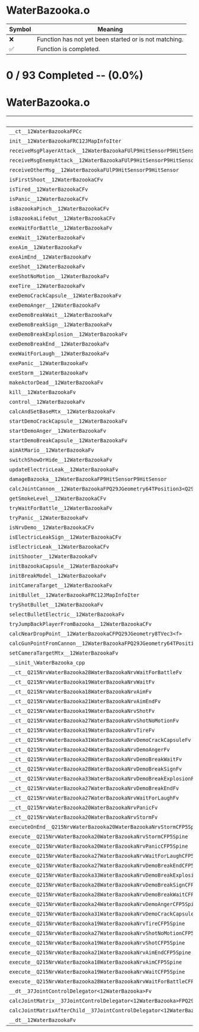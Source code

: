 # WaterBazooka.o
| Symbol | Meaning 
| ------------- | ------------- 
| :x: | Function has not yet been started or is not matching. 
| :white_check_mark: | Function is completed. 


# 0 / 93 Completed -- (0.0%)
# WaterBazooka.o
| Symbol | Decompiled? |
| ------------- | ------------- |
| `__ct__12WaterBazookaFPCc` | :x: |
| `init__12WaterBazookaFRC12JMapInfoIter` | :x: |
| `receiveMsgPlayerAttack__12WaterBazookaFUlP9HitSensorP9HitSensor` | :x: |
| `receiveMsgEnemyAttack__12WaterBazookaFUlP9HitSensorP9HitSensor` | :x: |
| `receiveOtherMsg__12WaterBazookaFUlP9HitSensorP9HitSensor` | :x: |
| `isFirstShoot__12WaterBazookaCFv` | :x: |
| `isTired__12WaterBazookaCFv` | :x: |
| `isPanic__12WaterBazookaCFv` | :x: |
| `isBazookaPinch__12WaterBazookaCFv` | :x: |
| `isBazookaLifeOut__12WaterBazookaCFv` | :x: |
| `exeWaitForBattle__12WaterBazookaFv` | :x: |
| `exeWait__12WaterBazookaFv` | :x: |
| `exeAim__12WaterBazookaFv` | :x: |
| `exeAimEnd__12WaterBazookaFv` | :x: |
| `exeShot__12WaterBazookaFv` | :x: |
| `exeShotNoMotion__12WaterBazookaFv` | :x: |
| `exeTire__12WaterBazookaFv` | :x: |
| `exeDemoCrackCapsule__12WaterBazookaFv` | :x: |
| `exeDemoAnger__12WaterBazookaFv` | :x: |
| `exeDemoBreakWait__12WaterBazookaFv` | :x: |
| `exeDemoBreakSign__12WaterBazookaFv` | :x: |
| `exeDemoBreakExplosion__12WaterBazookaFv` | :x: |
| `exeDemoBreakEnd__12WaterBazookaFv` | :x: |
| `exeWaitForLaugh__12WaterBazookaFv` | :x: |
| `exePanic__12WaterBazookaFv` | :x: |
| `exeStorm__12WaterBazookaFv` | :x: |
| `makeActorDead__12WaterBazookaFv` | :x: |
| `kill__12WaterBazookaFv` | :x: |
| `control__12WaterBazookaFv` | :x: |
| `calcAndSetBaseMtx__12WaterBazookaFv` | :x: |
| `startDemoCrackCapsule__12WaterBazookaFv` | :x: |
| `startDemoAnger__12WaterBazookaFv` | :x: |
| `startDemoBreakCapsule__12WaterBazookaFv` | :x: |
| `aimAtMario__12WaterBazookaFv` | :x: |
| `switchShowOrHide__12WaterBazookaFv` | :x: |
| `updateElectricLeak__12WaterBazookaFv` | :x: |
| `damageBazooka__12WaterBazookaFP9HitSensorP9HitSensor` | :x: |
| `calcJointCannon__12WaterBazookaFPQ29JGeometry64TPosition3<Q29JGeometry38TMatrix34<Q29JGeometry13SMatrix34C<f>>>RC19JointControllerInfo` | :x: |
| `getSmokeLevel__12WaterBazookaCFv` | :x: |
| `tryWaitForBattle__12WaterBazookaFv` | :x: |
| `tryPanic__12WaterBazookaFv` | :x: |
| `isNrvDemo__12WaterBazookaCFv` | :x: |
| `isElectricLeakSign__12WaterBazookaCFv` | :x: |
| `isElectricLeak__12WaterBazookaCFv` | :x: |
| `initShooter__12WaterBazookaFv` | :x: |
| `initBazookaCapsule__12WaterBazookaFv` | :x: |
| `initBreakModel__12WaterBazookaFv` | :x: |
| `initCameraTarget__12WaterBazookaFv` | :x: |
| `initBullet__12WaterBazookaFRC12JMapInfoIter` | :x: |
| `tryShotBullet__12WaterBazookaFv` | :x: |
| `selectBulletElectric__12WaterBazookaFv` | :x: |
| `tryJumpBackPlayerFromBazooka__12WaterBazookaCFv` | :x: |
| `calcNearDropPoint__12WaterBazookaCFPQ29JGeometry8TVec3<f>` | :x: |
| `calcGunPointFromCannon__12WaterBazookaFPQ29JGeometry64TPosition3<Q29JGeometry38TMatrix34<Q29JGeometry13SMatrix34C<f>>>` | :x: |
| `setCameraTargetMtx__12WaterBazookaFv` | :x: |
| `__sinit_\WaterBazooka_cpp` | :x: |
| `__ct__Q215NrvWaterBazooka28WaterBazookaNrvWaitForBattleFv` | :x: |
| `__ct__Q215NrvWaterBazooka19WaterBazookaNrvWaitFv` | :x: |
| `__ct__Q215NrvWaterBazooka18WaterBazookaNrvAimFv` | :x: |
| `__ct__Q215NrvWaterBazooka21WaterBazookaNrvAimEndFv` | :x: |
| `__ct__Q215NrvWaterBazooka19WaterBazookaNrvShotFv` | :x: |
| `__ct__Q215NrvWaterBazooka27WaterBazookaNrvShotNoMotionFv` | :x: |
| `__ct__Q215NrvWaterBazooka19WaterBazookaNrvTireFv` | :x: |
| `__ct__Q215NrvWaterBazooka31WaterBazookaNrvDemoCrackCapsuleFv` | :x: |
| `__ct__Q215NrvWaterBazooka24WaterBazookaNrvDemoAngerFv` | :x: |
| `__ct__Q215NrvWaterBazooka28WaterBazookaNrvDemoBreakWaitFv` | :x: |
| `__ct__Q215NrvWaterBazooka28WaterBazookaNrvDemoBreakSignFv` | :x: |
| `__ct__Q215NrvWaterBazooka33WaterBazookaNrvDemoBreakExplosionFv` | :x: |
| `__ct__Q215NrvWaterBazooka27WaterBazookaNrvDemoBreakEndFv` | :x: |
| `__ct__Q215NrvWaterBazooka27WaterBazookaNrvWaitForLaughFv` | :x: |
| `__ct__Q215NrvWaterBazooka20WaterBazookaNrvPanicFv` | :x: |
| `__ct__Q215NrvWaterBazooka20WaterBazookaNrvStormFv` | :x: |
| `executeOnEnd__Q215NrvWaterBazooka20WaterBazookaNrvStormCFP5Spine` | :x: |
| `execute__Q215NrvWaterBazooka20WaterBazookaNrvStormCFP5Spine` | :x: |
| `execute__Q215NrvWaterBazooka20WaterBazookaNrvPanicCFP5Spine` | :x: |
| `execute__Q215NrvWaterBazooka27WaterBazookaNrvWaitForLaughCFP5Spine` | :x: |
| `execute__Q215NrvWaterBazooka27WaterBazookaNrvDemoBreakEndCFP5Spine` | :x: |
| `execute__Q215NrvWaterBazooka33WaterBazookaNrvDemoBreakExplosionCFP5Spine` | :x: |
| `execute__Q215NrvWaterBazooka28WaterBazookaNrvDemoBreakSignCFP5Spine` | :x: |
| `execute__Q215NrvWaterBazooka28WaterBazookaNrvDemoBreakWaitCFP5Spine` | :x: |
| `execute__Q215NrvWaterBazooka24WaterBazookaNrvDemoAngerCFP5Spine` | :x: |
| `execute__Q215NrvWaterBazooka31WaterBazookaNrvDemoCrackCapsuleCFP5Spine` | :x: |
| `execute__Q215NrvWaterBazooka19WaterBazookaNrvTireCFP5Spine` | :x: |
| `execute__Q215NrvWaterBazooka27WaterBazookaNrvShotNoMotionCFP5Spine` | :x: |
| `execute__Q215NrvWaterBazooka19WaterBazookaNrvShotCFP5Spine` | :x: |
| `execute__Q215NrvWaterBazooka21WaterBazookaNrvAimEndCFP5Spine` | :x: |
| `execute__Q215NrvWaterBazooka18WaterBazookaNrvAimCFP5Spine` | :x: |
| `execute__Q215NrvWaterBazooka19WaterBazookaNrvWaitCFP5Spine` | :x: |
| `execute__Q215NrvWaterBazooka28WaterBazookaNrvWaitForBattleCFP5Spine` | :x: |
| `__dt__37JointControlDelegator<12WaterBazooka>Fv` | :x: |
| `calcJointMatrix__37JointControlDelegator<12WaterBazooka>FPQ29JGeometry64TPosition3<Q29JGeometry38TMatrix34<Q29JGeometry13SMatrix34C<f>>>RC19JointControllerInfo` | :x: |
| `calcJointMatrixAfterChild__37JointControlDelegator<12WaterBazooka>FPQ29JGeometry64TPosition3<Q29JGeometry38TMatrix34<Q29JGeometry13SMatrix34C<f>>>RC19JointControllerInfo` | :x: |
| `__dt__12WaterBazookaFv` | :x: |
